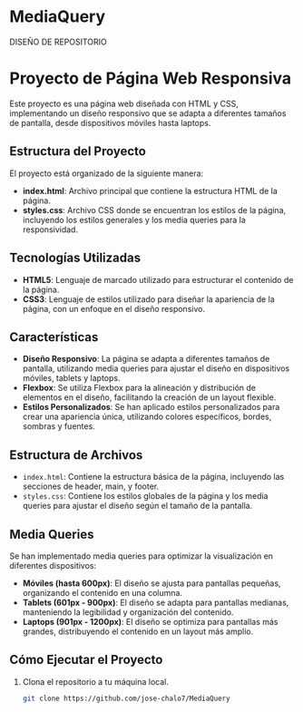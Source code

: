# MediaQuery
DISEÑO DE REPOSITORIO
# Proyecto de Página Web Responsiva

Este proyecto es una página web diseñada con HTML y CSS, implementando un diseño responsivo que se adapta a diferentes tamaños de pantalla, desde dispositivos móviles hasta laptops.

## Estructura del Proyecto

El proyecto está organizado de la siguiente manera:

- **index.html**: Archivo principal que contiene la estructura HTML de la página.
- **styles.css**: Archivo CSS donde se encuentran los estilos de la página, incluyendo los estilos generales y los media queries para la responsividad.

## Tecnologías Utilizadas

- **HTML5**: Lenguaje de marcado utilizado para estructurar el contenido de la página.
- **CSS3**: Lenguaje de estilos utilizado para diseñar la apariencia de la página, con un enfoque en el diseño responsivo.

## Características

- **Diseño Responsivo**: La página se adapta a diferentes tamaños de pantalla, utilizando media queries para ajustar el diseño en dispositivos móviles, tablets y laptops.
- **Flexbox**: Se utiliza Flexbox para la alineación y distribución de elementos en el diseño, facilitando la creación de un layout flexible.
- **Estilos Personalizados**: Se han aplicado estilos personalizados para crear una apariencia única, utilizando colores específicos, bordes, sombras y fuentes.

## Estructura de Archivos

- `index.html`: Contiene la estructura básica de la página, incluyendo las secciones de header, main, y footer.
- `styles.css`: Contiene los estilos globales de la página y los media queries para ajustar el diseño según el tamaño de la pantalla.

## Media Queries

Se han implementado media queries para optimizar la visualización en diferentes dispositivos:

- **Móviles (hasta 600px)**: El diseño se ajusta para pantallas pequeñas, organizando el contenido en una columna.
- **Tablets (601px - 900px)**: El diseño se adapta para pantallas medianas, manteniendo la legibilidad y organización del contenido.
- **Laptops (901px - 1200px)**: El diseño se optimiza para pantallas más grandes, distribuyendo el contenido en un layout más amplio.

## Cómo Ejecutar el Proyecto

1. Clona el repositorio a tu máquina local.
   ```bash
   git clone https://github.com/jose-chalo7/MediaQuery

